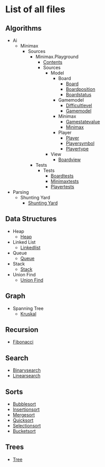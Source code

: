 # List of all files

## Algorithms
  * Ai
    * Minimax
      * Sources
        * Minimax.Playground
          * [Contents](https://github.com/TheAlgorithms/Swift/blob/master/algorithms/AI/minimax/Sources/Minimax.playground/Contents.swift)
          * Sources
            * Model
              * Board
                * [Board](https://github.com/TheAlgorithms/Swift/blob/master/algorithms/AI/minimax/Sources/Minimax.playground/Sources/Model/Board/Board.swift)
                * [Boardposition](https://github.com/TheAlgorithms/Swift/blob/master/algorithms/AI/minimax/Sources/Minimax.playground/Sources/Model/Board/BoardPosition.swift)
                * [Boardstatus](https://github.com/TheAlgorithms/Swift/blob/master/algorithms/AI/minimax/Sources/Minimax.playground/Sources/Model/Board/BoardStatus.swift)
              * Gamemodel
                * [Difficultlevel](https://github.com/TheAlgorithms/Swift/blob/master/algorithms/AI/minimax/Sources/Minimax.playground/Sources/Model/GameModel/DifficultLevel.swift)
                * [Gamemodel](https://github.com/TheAlgorithms/Swift/blob/master/algorithms/AI/minimax/Sources/Minimax.playground/Sources/Model/GameModel/GameModel.swift)
              * Minimax
                * [Gamestatevalue](https://github.com/TheAlgorithms/Swift/blob/master/algorithms/AI/minimax/Sources/Minimax.playground/Sources/Model/Minimax/GameStateValue.swift)
                * [Minimax](https://github.com/TheAlgorithms/Swift/blob/master/algorithms/AI/minimax/Sources/Minimax.playground/Sources/Model/Minimax/Minimax.swift)
              * Player
                * [Player](https://github.com/TheAlgorithms/Swift/blob/master/algorithms/AI/minimax/Sources/Minimax.playground/Sources/Model/Player/Player.swift)
                * [Playersymbol](https://github.com/TheAlgorithms/Swift/blob/master/algorithms/AI/minimax/Sources/Minimax.playground/Sources/Model/Player/PlayerSymbol.swift)
                * [Playertype](https://github.com/TheAlgorithms/Swift/blob/master/algorithms/AI/minimax/Sources/Minimax.playground/Sources/Model/Player/PlayerType.swift)
            * View
              * [Boardview](https://github.com/TheAlgorithms/Swift/blob/master/algorithms/AI/minimax/Sources/Minimax.playground/Sources/View/BoardView.swift)
        * Tests
          * Tests
            * [Boardtests](https://github.com/TheAlgorithms/Swift/blob/master/algorithms/AI/minimax/Sources/Tests/Tests/BoardTests.swift)
            * [Minimaxtests](https://github.com/TheAlgorithms/Swift/blob/master/algorithms/AI/minimax/Sources/Tests/Tests/MinimaxTests.swift)
            * [Playertests](https://github.com/TheAlgorithms/Swift/blob/master/algorithms/AI/minimax/Sources/Tests/Tests/PlayerTests.swift)
  * Parsing
    * Shunting Yard
      * [Shunting Yard](https://github.com/TheAlgorithms/Swift/blob/master/algorithms/parsing/shunting_yard/shunting_yard.swift)

## Data Structures
  * Heap
    * [Heap](https://github.com/TheAlgorithms/Swift/blob/master/data_structures/heap/heap.swift)
  * Linked List
    * [Linkedlist](https://github.com/TheAlgorithms/Swift/blob/master/data_structures/Linked%20List/LinkedList.swift)
  * Queue
    * [Queue](https://github.com/TheAlgorithms/Swift/blob/master/data_structures/queue/queue.swift)
  * Stack
    * [Stack](https://github.com/TheAlgorithms/Swift/blob/master/data_structures/Stack/stack.swift)
  * Union Find
    * [Union Find](https://github.com/TheAlgorithms/Swift/blob/master/data_structures/union_find/union_find.swift)

## Graph
  * Spanning Tree
    * [Kruskal](https://github.com/TheAlgorithms/Swift/blob/master/graph/spanning_tree/kruskal.swift)

## Recursion
  * [Fibonacci](https://github.com/TheAlgorithms/Swift/blob/master/recursion/fibonacci.swift)

## Search
  * [Binarysearch](https://github.com/TheAlgorithms/Swift/blob/master/Search/BinarySearch.swift)
  * [Linearsearch](https://github.com/TheAlgorithms/Swift/blob/master/Search/LinearSearch.swift)

## Sorts
  * [Bubblesort](https://github.com/TheAlgorithms/Swift/blob/master/sorts/BubbleSort.swift)
  * [Insertionsort](https://github.com/TheAlgorithms/Swift/blob/master/sorts/InsertionSort.swift)
  * [Mergesort](https://github.com/TheAlgorithms/Swift/blob/master/sorts/MergeSort.swift)
  * [Quicksort](https://github.com/TheAlgorithms/Swift/blob/master/sorts/QuickSort.swift)
  * [Selectionsort](https://github.com/TheAlgorithms/Swift/blob/master/sorts/SelectionSort.swift)
  * [Bucketsort](https://github.com/TheAlgorithms/Swift/blob/master/sorts/BucketSort.swift)

## Trees
  * [Tree](https://github.com/TheAlgorithms/Swift/blob/master/trees/tree.swift)
